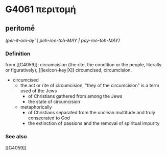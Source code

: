 # G4061 περιτομή

## peritomḗ

_(per-it-om-ay' | peh-ree-toh-MAY | pay-ree-toh-MAY)_

### Definition

from [[G4059]]; circumcision (the rite, the condition or the people, literally or figuratively); [[lexicon-key|X]] circumcised, circumcision.

- circumcised
  - the act or rite of circumcision, &quot;they of the circumcision&quot; is a term used of the Jews
    - of Christians gathered from among the Jews
    - the state of circumcision
  - metaphorically
    - of Christians separated from the unclean multitude and truly consecrated to God
    - the extinction of passions and the removal of spiritual impurity

### See also

[[G4059]]

